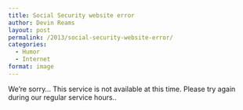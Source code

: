 ```yaml
---
title: Social Security website error
author: Devin Reams
layout: post
permalink: /2013/social-security-website-error/
categories:
  - Humor
  - Internet
format: image
---
```

We&#8217;re sorry&#8230; This service is not available at this time. Please try again during our regular service hours..